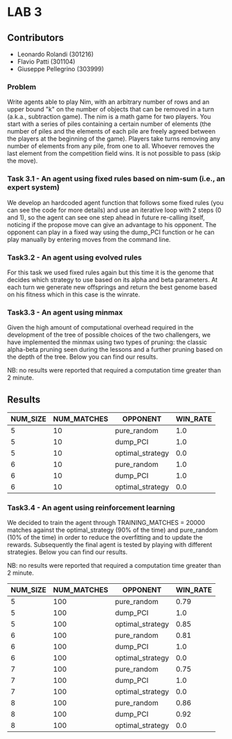 # LAB 3

## Contributors
-  Leonardo Rolandi (301216)
-  Flavio Patti (301104)
-  Giuseppe Pellegrino (303999) 

### Problem
Write agents able to play Nim, with an arbitrary number of rows and an upper bound "k" on the number of objects that can be removed in a turn (a.k.a., subtraction game).
The nim is a math game for two players. You start with a series of piles containing a certain number of elements (the number of piles and the elements of each pile are freely agreed between the players at the beginning of the game). Players take turns removing any number of elements from any pile, from one to all. Whoever removes the last element from the competition field wins. It is not possible to pass (skip the move).

### Task 3.1 - An agent using fixed rules based on nim-sum (i.e., an expert system)
We develop an hardcoded agent function that follows some fixed rules (you can see the code for more details) and use an iterative loop with 2 steps (0 and 1), so the agent can see one step ahead in future re-calling itself, noticing if the propose move can give an advantage to his opponent. The opponent can play in a fixed way using the dump_PCI function or he can play manually by entering moves from the command line.

### Task3.2 - An agent using evolved rules
For this task we used fixed rules again but this time it is the genome that decides which strategy to use based on its alpha and beta parameters.
At each turn we generate new offsprings and return the best genome based on his fitness which in this case is the winrate.

### Task3.3 - An agent using minmax
Given the high amount of computational overhead required in the development of the tree of possible choices of the two challengers, we have implemented the minmax using two types of pruning: the classic alpha-beta pruning seen during the lessons and a further pruning based on the depth of the tree. Below you can find our results.

NB: no results were reported that required a computation time greater than 2 minute.

## Results

|  NUM_SIZE | NUM_MATCHES |   OPPONENT       |  WIN_RATE  |
| --------- | ----------- | --------------   | ---------  |
|    5      |      10     |   pure_random    |     1.0    |
|    5      |      10     |    dump_PCI      |     1.0    |
|    5      |      10     | optimal_strategy |     0.0    |
|    6      |      10     |   pure_random    |     1.0    |
|    6      |      10     |    dump_PCI      |     1.0    |
|    6      |      10     | optimal_strategy |     0.0    |

### Task3.4 - An agent using reinforcement learning
We decided to train the agent through TRAINING_MATCHES = 20000 matches against the optimal_strategy (90% of the time) and pure_random (10% of the time) in order to reduce the overfitting and to update the rewards. Subsequently the final agent is tested by playing with different strategies. Below you can find our results.

NB: no results were reported that required a computation time greater than 2 minute.

|  NUM_SIZE | NUM_MATCHES  |   OPPONENT       |  WIN_RATE   |
| --------- | -----------  | --------------   | ---------   |
|    5      |      100     |   pure_random    |     0.79    |
|    5      |      100     |    dump_PCI      |     1.0     |
|    5      |      100     | optimal_strategy |     0.85    |
|    6      |      100     |   pure_random    |     0.81    |
|    6      |      100     |    dump_PCI      |     1.0     |
|    6      |      100     | optimal_strategy |     0.0     |
|    7      |      100     |   pure_random    |     0.75    |
|    7      |      100     |    dump_PCI      |     1.0     |
|    7      |      100     | optimal_strategy |     0.0     |
|    8      |      100     |   pure_random    |     0.86    |
|    8      |      100     |    dump_PCI      |     0.92    |
|    8      |      100     | optimal_strategy |     0.0     |